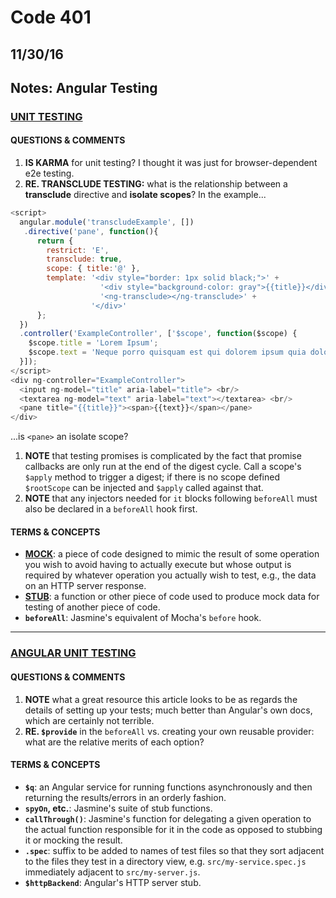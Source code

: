 # Code 401
## 11/30/16
## Notes:  Angular Testing


### [UNIT TESTING](https://docs.angularjs.org/guide/unit-testing)   

#### QUESTIONS & COMMENTS   
1. **IS KARMA** for unit testing?  I thought it was just for browser-dependent e2e testing. 
1. **RE. TRANSCLUDE TESTING:** what is the relationship between a **transclude** directive and **isolate scopes**?  In the example... 
```javascript
<script>
  angular.module('transcludeExample', [])
   .directive('pane', function(){
      return {
        restrict: 'E',
        transclude: true,
        scope: { title:'@' },
        template: '<div style="border: 1px solid black;">' +
                    '<div style="background-color: gray">{{title}}</div>' +
                    '<ng-transclude></ng-transclude>' +
                  '</div>'
      };
  })
  .controller('ExampleController', ['$scope', function($scope) {
    $scope.title = 'Lorem Ipsum';
    $scope.text = 'Neque porro quisquam est qui dolorem ipsum quia dolor...';
  }]);
</script>
<div ng-controller="ExampleController">
  <input ng-model="title" aria-label="title"> <br/>
  <textarea ng-model="text" aria-label="text"></textarea> <br/>
  <pane title="{{title}}"><span>{{text}}</span></pane>
</div> 
``` 
...is `<pane>` an isolate scope? 

1. **NOTE** that testing promises is complicated by the fact that promise callbacks are only run at the end of the digest cycle.  Call a scope's `$apply` method to trigger a digest; if there is no scope defined `$rootScope` can be injected and `$apply` called against that. 
1. **NOTE** that any injectors needed for `it` blocks following `beforeAll` must also be declared in a `beforeAll` hook first. 



#### TERMS & CONCEPTS  
  * **[MOCK](https://en.wikipedia.org/wiki/Mock_object)**: a piece of code designed to mimic the result of some operation you wish to avoid having to actually execute but whose output is required by whatever operation you actually wish to test, e.g., the data on an HTTP server response. 
  * **[STUB](https://en.wikipedia.org/wiki/Method_stub)**: a function or other piece of code used to produce mock data for testing of another piece of code. 
  * **`beforeAll`**: Jasmine's equivalent of Mocha's `before` hook. 


---     

### [ANGULAR UNIT TESTING](https://www.airpair.com/angularjs/posts/unit-testing-angularjs-applications)   

#### QUESTIONS & COMMENTS   
1. **NOTE** what a great resource this article looks to be as regards the details of setting up your tests; much better than Angular's own docs, which are certainly not terrible. 
1. **RE. `$provide`** in the `beforeAll` vs. creating your own reusable provider:  what are the relative merits of each option? 


#### TERMS & CONCEPTS  
  * **`$q`**: an Angular service for running functions asynchronously and then returning the results/errors in an orderly fashion. 
  * **`spyOn`, etc.**: Jasmine's suite of stub functions. 
  * **`callThrough()`**: Jasmine's function for delegating a given operation to the actual function responsible for it in the code as opposed to stubbing it or mocking the result. 
  * **`.spec`**: suffix to be added to names of test files so that they sort adjacent to the files they test in a directory view, e.g. `src/my-service.spec.js` immediately adjacent to `src/my-server.js`. 
  * **`$httpBackend`**: Angular's HTTP server stub. 
